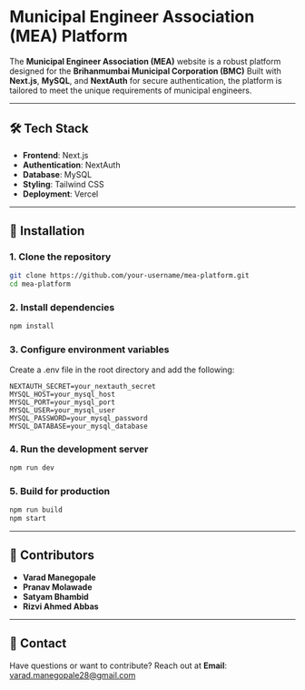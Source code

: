 # Municipal Engineer Association (MEA) Platform  

The **Municipal Engineer Association (MEA)** website is a robust platform designed for the **Brihanmumbai Municipal Corporation (BMC)** Built with **Next.js**, **MySQL**, and **NextAuth** for secure authentication, the platform is tailored to meet the unique requirements of municipal engineers.  

---

## 🛠️ Tech Stack  

- **Frontend**: Next.js  
- **Authentication**: NextAuth  
- **Database**: MySQL  
- **Styling**: Tailwind CSS  
- **Deployment**: Vercel  

---

## 🌟 Installation  

### 1. Clone the repository  
```bash  
git clone https://github.com/your-username/mea-platform.git  
cd mea-platform  
```  

### 2. Install dependencies  
```bash  
npm install  
```  

### 3. Configure environment variables  
Create a .env file in the root directory and add the following:  
```env  
NEXTAUTH_SECRET=your_nextauth_secret  
MYSQL_HOST=your_mysql_host  
MYSQL_PORT=your_mysql_port  
MYSQL_USER=your_mysql_user  
MYSQL_PASSWORD=your_mysql_password  
MYSQL_DATABASE=your_mysql_database  
```  

### 4. Run the development server  
```bash  
npm run dev  
```   

### 5. Build for production  
```bash  
npm run build  
npm start  
```  

---

## 👥 Contributors  

- **Varad Manegopale**
- **Pranav Molawade**
- **Satyam Bhambid**
- **Rizvi Ahmed Abbas** 

---

## 📧 Contact  

Have questions or want to contribute? Reach out at
**Email**: varad.manegopale28@gmail.com  
